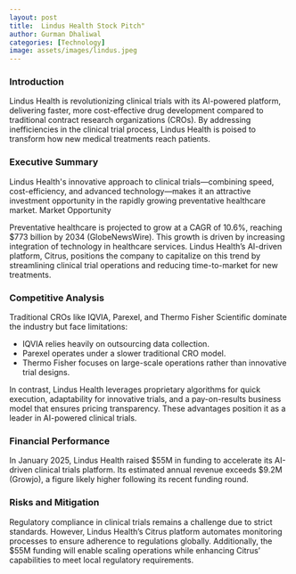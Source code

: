```yaml
---
layout: post
title:  Lindus Health Stock Pitch"
author: Gurman Dhaliwal
categories: [Technology]
image: assets/images/lindus.jpeg
---
```


### Introduction
Lindus Health is revolutionizing clinical trials with its AI-powered platform, delivering faster, more cost-effective drug development compared to traditional contract research organizations (CROs). By addressing inefficiencies in the clinical trial process, Lindus Health is poised to transform how new medical treatments reach patients.

### Executive Summary
Lindus Health's innovative approach to clinical trials—combining speed, cost-efficiency, and advanced technology—makes it an attractive investment opportunity in the rapidly growing preventative healthcare market.
Market Opportunity

Preventative healthcare is projected to grow at a CAGR of 10.6%, reaching $773 billion by 2034 (GlobeNewsWire). This growth is driven by increasing integration of technology in healthcare services. Lindus Health’s AI-driven platform, Citrus, positions the company to capitalize on this trend by streamlining clinical trial operations and reducing time-to-market for new treatments.

### Competitive Analysis
Traditional CROs like IQVIA, Parexel, and Thermo Fisher Scientific dominate the industry but face limitations:
- IQVIA relies heavily on outsourcing data collection.
- Parexel operates under a slower traditional CRO model.
- Thermo Fisher focuses on large-scale operations rather than innovative trial designs.

In contrast, Lindus Health leverages proprietary algorithms for quick execution, adaptability for innovative trials, and a pay-on-results business model that ensures pricing transparency. These advantages position it as a leader in AI-powered clinical trials.

### Financial Performance
In January 2025, Lindus Health raised $55M in funding to accelerate its AI-driven clinical trials platform. Its estimated annual revenue exceeds $9.2M (Growjo), a figure likely higher following its recent funding round.


### Risks and Mitigation
Regulatory compliance in clinical trials remains a challenge due to strict standards. However, Lindus Health’s Citrus platform automates monitoring processes to ensure adherence to regulations globally. Additionally, the $55M funding will enable scaling operations while enhancing Citrus’ capabilities to meet local regulatory requirements.

